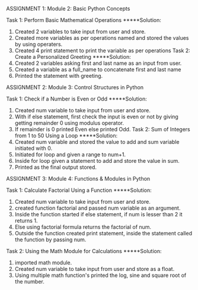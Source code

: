 ASSIGNMENT 1:
Module 2: Basic Python Concepts
 
Task 1: Perform Basic Mathematical Operations
*****Solution: 
1. Created 2 variables to take input from user and store.
2. Created more variables as per operations named and stored the values by using operaters.
3. Created 4 print statement to print the variable as per operations
Task 2: Create a Personalized Greeting
*****Solution:
1. Created 2 variables asking first and last name as an input from user.
2. Created a variable as a full_name to concatenate first and last name
3. Printed the statement with greeting.



ASSIGNMENT 2:
Module 3: Control Structures in Python

Task 1: Check if a Number is Even or Odd
*****Solution: 
1. Created num variable to take input from user and store.
2. With if else statement, first check the input is even or not by giving getting remainder 0 using modulus operator.
3. If remainder is 0 printed Even else printed Odd.
Task 2: Sum of Integers from 1 to 50 Using a Loop
*****Solution:
1. Created num variable and stored the value to add and sum variable initiated with 0.
2. Initiated for loop and given a range to num+1.
3. Inside for loop given a statement to add and store the value in sum.
4. Printed as the final output stored.



ASSIGNMENT 3:
Module 4: Functions & Modules in Python

Task 1: Calculate Factorial Using a Function 
*****Solution:
1. Created num variable to take input from user and store.
2. created function factorial and passed num variable as an argument.
3. Inside the function started if else statement, if num is lesser than 2 it returns 1.
4. Else using factorial formula returns the factorial of num.
5. Outside the function created print statement, inside the statement called the function by passing num.

Task 2: Using the Math Module for Calculations
*****Solution:
1. imported math module.
2. Created num variable to take input from user and store as a float.
3. Using multiple math function's printed the log, sine and square root of the number.
